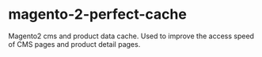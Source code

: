 # magento-2-perfect-cache
Magento2 cms and product data cache. Used to improve the access speed of CMS pages and product detail pages.
